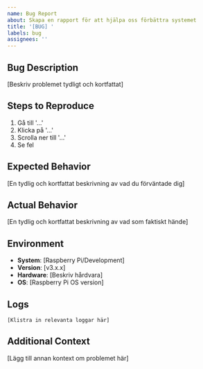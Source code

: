 ```yaml
---
name: Bug Report
about: Skapa en rapport för att hjälpa oss förbättra systemet
title: '[BUG] '
labels: bug
assignees: ''
---
```


## Bug Description
[Beskriv problemet tydligt och kortfattat]

## Steps to Reproduce
1. Gå till '...'
2. Klicka på '...'
3. Scrolla ner till '...'
4. Se fel

## Expected Behavior
[En tydlig och kortfattat beskrivning av vad du förväntade dig]

## Actual Behavior
[En tydlig och kortfattat beskrivning av vad som faktiskt hände]

## Environment
- **System**: [Raspberry Pi/Development]
- **Version**: [v3.x.x]
- **Hardware**: [Beskriv hårdvara]
- **OS**: [Raspberry Pi OS version]

## Logs
```
[Klistra in relevanta loggar här]
```

## Additional Context
[Lägg till annan kontext om problemet här]
